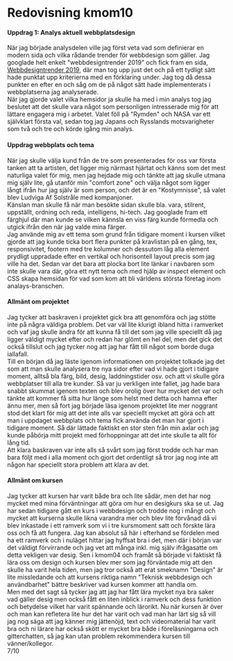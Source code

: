 ---
---
Redovisning kmom10
=========================

#### Uppdrag 1: Analys aktuell webbplatsdesign  
När jag började analysdelen ville jag först veta vad som definierar en modern sida
och vilka rådande trender för webbdesign som gäller. Jag googlade helt enkelt 
"webbdesigntrender 2019" och fick fram en sida, [Webbdesigntrender 2019](https://flexra.se/blogg/webbdesigntrender-2019/), 
där man tog upp just det och på ett tydligt sätt hade punktat upp kriterierna med en
förklaring under. Jag tog då dessa punkter en efter en och såg om de på något sätt hade
implementerats i webbplatserna jag analyserade.  
När jag gjorde valet vilka hemsidor ja skulle ha med i min analys tog jag beslutet att
det skulle vara något som personligen intresserade mig för att lättare engagera mig i arbetet.
Valet föll på "Rymden" och NASA var ett självklart första val, sedan tog jag Japans och Rysslands
motsvarigheter som två och tre och körde igång min analys.

#### Uppdrag webbplats och tema

När jag skulle välja kund från de tre som presenterades för oss var första tanken att ta artisten, 
det ligger mig närmast hjärtat och känns som det mest naturliga valet för mig, men jag hejdade 
mig och tänkte att jag skulle utmana mig själv lite, gå utanför min "comfort zone" och välja något
som ligger långt ifrån hur jag själv är som person, och det är en "Kostymnisse", så valet blev
Ludviga Af Solstråle med kompanjoner.  
Känslan man skulle få när man besökte sidan skulle bla. vara, stilrent, uppställt, ordning och reda, 
intelligens, hi-tech. Jag googlade fram ett färghjul där man kunde se vilken kännsla en viss färg
kunde förmedla och utgick ifrån den när jag valde mina färger.  
Jag använde mig av ett tema som grund från tidigare moment i kursen vilket gjorde att jag kunde ticka
bort flera punkter på kravlistan på en gång, tex, responsivitet, footern med tre kolumner och dessutom
låg alla element prydligt uppradade efter en vertikal och horisontell layout precis som jag ville ha det.
Sedan var det bara att plocka bort lite länkar i navbaren som inte skulle vara där, göra ett nytt tema
och med hjälp av inspect element och CSS skapa hemsidan för vad som kom att bli världens största företag
inom analays-branschen.

#### Allmänt om projektet

Jag tycker att baskraven i projektet gick bra att genomföra och jag stötte inte på några väldiga problem.
Det var väl lite klurigt ibland hitta i ramverket och vaf jag skulle ändra för att kunna få till det som jag ville
speciellt då jag ligger väldigt mycket efter och redan har glömt en hel del, men det gick det också tillslut och jag
tycker nog att jag har fått till något som borde duga iallafall.  
Till en början då jag läste igenom informationen om projektet tolkade jag det som att man skulle analysera
tre nya sidor efter vad vi hade gjort i tidigare moment, alltså bla färg, bild, desig, laddningstider osv. 
och att vi skulle göra webbplatser till alla tre kunder.
Så var ju verkligen inte fallet, jag hade bara snabbt skummat igenom texten och blev orolig över hur mycket det var
och tänkte att kommer få sitta hur länge som helst med detta och hamna efter ännu mer, men så fort jag började läsa
igenom projektet lite mer noggrant stod det klart för mig att det inte alls var speciellt mycket att göra och att
man i uppdaget webbplats och tema fick använda det man har gjort i tidigare moment. Så där lättade faktiskt en stor
sten från min axlar och jag kunde påbörja mitt projekt med förhoppningar att det inte skulle ta allt för lång tid.  
Att klara baskraven var inte alls så svårt som jag först trodde och har man bara följt med i alla moment och gjort
det ordentligt så tror jag nog inte att någon har speciellt stora problem att klara av det.


#### Allmänt om kursen

Jag tycker att kursen har varit både bra och lite sådär, men det har nog mycket med mina förväntningar att göra om hur en
desigkurs ska se ut. Jag har sedan tidigare gått en kurs i webbdesign och trodde nog i mångt och mycket att kurserna
skulle likna varandra mer och blev lite förvånad då vi blev inkastade i ett ramverk som vi i tre kursmoment satt och
förskte lära oss och få att fungera. Jag kan absolut så här i efterhand se fördelen med ha ett ramverk och i nuläget 
hittar jag hyffsat bra i det, men där i början var det väldigt förvirrande och jag vet att många inkl. mig själv 
ifrågasatte om detta vekligen var desig. Sen i kmom04 och framåt så började vi faktiskt få lära oss om design och kursen 
blev mer som jag förväntade mig att den skulle ha varit hela tiden, men jag tror också att erat smeknamn "Design" är 
lite missledande och att kursens riktiga namn "Teknisk webbdesign och användbarhet" bättre beskriver vad kursen kommer 
att handla om.  
Men med det sagt så tycker jag att jag har fått lära mycket nya bra saker vad gäller desig men också fått en liten inblick
i ramverk och dess funktion och betydelse vilket har varit spännande och lärorikt. Nu när kursen är över och man kan refletera
lite hur det har varit och vad man har lärt sig så vill jag nog säga att jag känner mig jättenöjd, text och videomaterial har varit bra och ni lärare har också skött er mycket bra både i föreläsningarna och gitterchatten, så jag kan utan problem
rekommendera kursen till vänner/kollegor.  
7/10